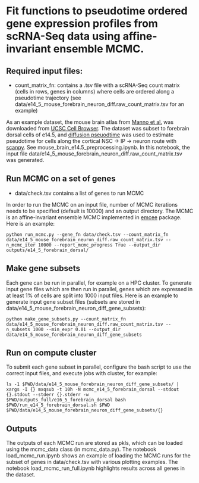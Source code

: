 # Fit functions to pseudotime ordered gene expression profiles from scRNA-Seq data using affine-invariant ensemble MCMC.

## Required input files:
   - count_matrix_fn: contains a .tsv file with a scRNA-Seq count matrix (cells in rows, genes in columns) where cells are ordered along a pseudotime trajectory (see data/e14_5_mouse_forebrain_neuron_diff.raw_count_matrix.tsv for an example)

As an example dataset, the mouse brain atlas from [Manno et al.](https://www.nature.com/articles/s41586-021-03775-x) was downloaded from [UCSC Cell Browser](https://cells.ucsc.edu/?ds=mouse-dev-brain). The dataset was subset to forebrain dorsal cells of e14.5, and [diffusion pseuodtime](https://www.nature.com/articles/nmeth.3971) was used to estimate pseudotime for cells along the cortical NSC -> IP -> neuron route with [scanpy](https://genomebiology.biomedcentral.com/articles/10.1186/s13059-017-1382-0). See mouse_brain_e14.5_preprocessing.ipynb. In this notebook, the input file data/e14_5_mouse_forebrain_neuron_diff.raw_count_matrix.tsv was generated.

## Run MCMC on a set of genes 
   - data/check.tsv contains a list of genes to run MCMC

In order to run the MCMC on an input file, number of MCMC iterations needs to be specified (default is 10000) and an output directory. The MCMC is an affine-invariant ensemble MCMC implemented in [emcee](https://arxiv.org/abs/1202.3665) package. Here is an example:  

    python run_mcmc.py --gene_fn data/check.tsv --count_matrix_fn data/e14_5_mouse_forebrain_neuron_diff.raw_count_matrix.tsv --n_mcmc_iter 10000 --report_mcmc_progress True --output_dir outputs/e14_5_forebrain_dorsal/

## Make gene subsets
Each gene can be run in parallel, for example on a HPC cluster. To generate input gene files which are then run in parallel, genes which are expressed in at least 1% of cells are split into 1000 input files. Here is an example to generate input gene subset files (subsets are stored in data/e14_5_mouse_forebrain_neuron_diff_gene_subsets):

    python make_gene_subsets.py --count_matrix_fn data/e14_5_mouse_forebrain_neuron_diff.raw_count_matrix.tsv --n_subsets 1000 --min_expr 0.01 --output_dir data/e14_5_mouse_forebrain_neuron_diff_gene_subsets

## Run on compute cluster
To submit each gene subset in parallel, configure the bash script to use the correct input files, and execute jobs with cluster, for example:

    ls -1 $PWD/data/e14_5_mouse_forebrain_neuron_diff_gene_subsets/ | xargs -I {} mxqsub -t 10h -N mcmc_e14_5_forebrain_dorsal --stdout {}.stdout --stderr {}.stderr -w $PWD/outputs_full/e16_5_forebrain_dorsal bash $PWD/run_e14_5_forebrain_dorsal.sh $PWD $PWD/data/e14_5_mouse_forebrain_neuron_diff_gene_subsets/{}

## Outputs
The outputs of each MCMC run are stored as pkls, which can be loaded using the mcmc_data class (in mcmc_data.py). The notebook load_mcmc_run.ipynb shows an example of loading the MCMC runs for the subset of genes in data/check.tsv with various plotting examples. The notebook load_mcmc_run_full.ipynb highlights results across all genes in the dataset.
